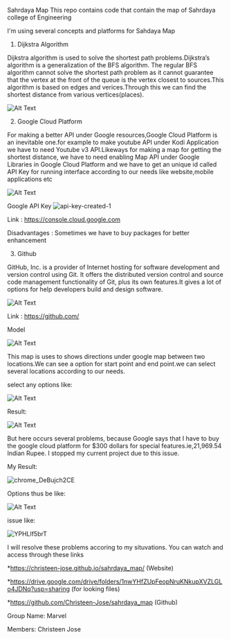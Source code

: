 Sahrdaya Map
This repo contains code that contain the map of Sahrdaya college of Engineering 

I'm using several concepts and platforms for Sahdaya Map

 1. Dijkstra Algorithm

Dijkstra algorithm is used to solve the shortest path problems.Dijkstra’s algorithm is a generalization of the BFS algorithm. The regular BFS algorithm cannot solve the shortest path problem as it cannot guarantee that the vertex at the front of the queue is the vertex closest to sources.This algorithm is based on edges and verices.Through this we can find the shortest distance from various vertices(places). 

 ![Alt Text](https://user-images.githubusercontent.com/57263794/121799772-9804d880-cc4b-11eb-95cc-8675f9b12962.png)

 2. Google Cloud Platform

For making a better API under Google resources,Google Cloud Platform is an inevitable one.for example to make youtube API under Kodi Application we have to need Youtube v3 API.Likeways for making a map for getting the shortest distance, we have to need enabling Map API under Google Libraries in Google Cloud Platform and we have to get an unique id called API Key for running interface according to our needs like website,mobile applications etc

![Alt Text](https://user-images.githubusercontent.com/57263794/121799818-da2e1a00-cc4b-11eb-89b1-9144116468fd.png)

Google API Key
![api-key-created-1](https://user-images.githubusercontent.com/57263794/121800403-2890e800-cc4f-11eb-834d-5ce7cc832e29.png)

Link : 
https://console.cloud.google.com

Disadvantages : 
Sometimes we have to buy packages for better enhancement

3. Github

GitHub, Inc. is a provider of Internet hosting for software development and version control using Git. It offers the distributed version control and source code management functionality of Git, plus its own features.It gives a lot of options for help developers build and design software.

![Alt Text](https://user-images.githubusercontent.com/57263794/121799901-840da680-cc4c-11eb-8481-c4ac6ffc0601.png)

Link : 
https://github.com/

Model

 ![Alt Text](https://user-images.githubusercontent.com/57263794/121799939-b6b79f00-cc4c-11eb-8835-1b9b3feaf068.png)

This map is uses to shows directions under google map between two locations.We can see a option for start point and end point.we can select several locations according to our needs.

select any options like:

![Alt Text](https://user-images.githubusercontent.com/57263794/121799987-f8e0e080-cc4c-11eb-900d-4e3df41671a2.png)

Result:
 
 ![Alt Text](https://user-images.githubusercontent.com/57263794/121800062-5117e280-cc4d-11eb-86ff-782d8c259ec9.png)

But here occurs several problems, because Google says that I have to buy the google cloud platform for $300 dollars for special features.ie,21,969.54 Indian Rupee. I stopped my current project due to this issue.

My Result:

![chrome_DeBujch2CE](https://user-images.githubusercontent.com/57263794/121810117-2a71a000-cc7d-11eb-9a45-27f3a98a458f.png)

Options thus be like:
 
![Alt Text](https://user-images.githubusercontent.com/57263794/121800113-91776080-cc4d-11eb-9f35-2daa01045ea1.png)

issue like:

![YPHLlf5brT](https://user-images.githubusercontent.com/57263794/121800477-c1bffe80-cc4f-11eb-9f89-2826ed186930.png)


I will resolve these problems accoring to my situvations.
You can watch and access through these links

*https://christeen-jose.github.io/sahrdaya_map/  (Website)

*https://drive.google.com/drive/folders/1nwYHfZUpFeopNruKNkupXVZLGLo4JDNq?usp=sharing  (for looking files)

*https://github.com/Christeen-Jose/sahrdaya_map  (Github)


Group Name: Marvel

Members: Christeen Jose
